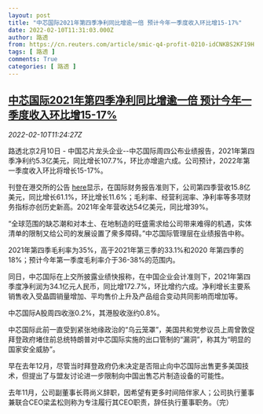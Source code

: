 ```yaml
---
layout: post
title: "中芯国际2021年第四季净利同比增逾一倍 预计今年一季度收入环比增15-17%"
date: 2022-02-10T11:31:03.000Z
author: 路透
from: https://cn.reuters.com/article/smic-q4-profit-0210-idCNKBS2KF19H
tags: [ 路透 ]
comments: True
categories: [ 路透 ]
---
```

<!--1644492663000-->
[中芯国际2021年第四季净利同比增逾一倍 预计今年一季度收入环比增15-17%](https://cn.reuters.com/article/smic-q4-profit-0210-idCNKBS2KF19H)
------

<div>
<div><i>2022-02-10T11:24:27Z</i></div><p>路透北京2月10日 - 中国芯片龙头企业--中芯国际周四公布业绩报告，2021年第四季净利约5.3亿美元，同比增长107.7%，环比亦增逾六成。公司预计，2022年第一季度收入环比将增长15-17%。</p><p>刊登在港交所的公告 <a href="https://www1.hkexnews.hk/listedco/listconews/sehk/2022/0210/2022021000646_c.pdf">here</a>显示，在国际财务报告准则下，公司第四季营收15.8亿美元，同比增长61.1%，环比增长11.6%；毛利率、经营利润率、净利率等多项财务指标亦创历史新高。2021年全年营收达54亿美元，同比增39%。</p><p>“全球范围的缺芯潮和对本土、在地制造的旺盛需求给公司带来难得的机遇，实体清单的限制又给公司的发展设置了衆多障碍。”中芯国际管理层在业绩报告中称。</p><p>2021年第四季毛利率为35%，高于2021年第三季的33.1%和2020 年第四季的18%；预计今年第一季度毛利率介于36-38%的范围内。</p><p>同日，中芯国际在上交所披露业绩快报称，在中国企业会计准则下，2021年第四季度净利润为34.1亿元人民币，同比增172.7%，环比增约六成。净利增长主要系销售收入受晶圆销量增加、平均售价上升及产品组合变动共同影响而增加等。</p><p>中芯国际A股周四收涨0.2%，其港股收涨约0.8%。</p><p>中芯国际此前一直受到紧张地缘政治的“乌云笼罩”，美国共和党参议员上周曾敦促拜登政府堵住前总统特朗普对中芯国际实施的出口管制的“漏洞”，称其为“明显的国家安全威胁”。</p><p>早在去年12月，尽管当时拜登政府仍未决定是否阻止向中芯国际出售更多美国技术，但提出了与盟友讨论进一步限制向中国出售芯片制造设备的可能性。</p><p>去年11月，公司副董事长蒋尚义辞职，因希望有更多时间陪伴家人；公司执行董事兼联合CEO梁孟松则称为专注履行其CEO职责，辞任执行董事职务。（完）</p>
</div>
